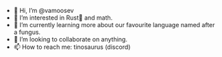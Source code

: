 - 👋 Hi, I’m @vamoosev
- 👀 I’m interested in Rust and math.
- 🌱 I’m currently learning more about our favourite language named after a fungus.
- 💞️ I’m looking to collaborate on anything.
- 📫 How to reach me:
tinosaurus (discord)
